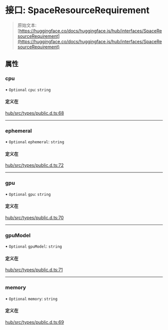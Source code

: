 # 接口: SpaceResourceRequirement

> 原始文本: [https://huggingface.co/docs/huggingface.js/hub/interfaces/SpaceResourceRequirement](https://huggingface.co/docs/huggingface.js/hub/interfaces/SpaceResourceRequirement)

## 属性

### cpu

• `Optional` `cpu`: `string`

#### 定义在

[hub/src/types/public.d.ts:68](https://github.com/huggingface/huggingface.js/blob/main/packages/hub/src/types/public.d.ts#L68)

* * *

### ephemeral

• `Optional` `ephemeral`: `string`

#### 定义在

[hub/src/types/public.d.ts:72](https://github.com/huggingface/huggingface.js/blob/main/packages/hub/src/types/public.d.ts#L72)

* * *

### gpu

• `Optional` `gpu`: `string`

#### 定义在

[hub/src/types/public.d.ts:70](https://github.com/huggingface/huggingface.js/blob/main/packages/hub/src/types/public.d.ts#L70)

* * *

### gpuModel

• `Optional` `gpuModel`: `string`

#### 定义在

[hub/src/types/public.d.ts:71](https://github.com/huggingface/huggingface.js/blob/main/packages/hub/src/types/public.d.ts#L71)

* * *

### memory

• `Optional` `memory`: `string`

#### 定义在

[hub/src/types/public.d.ts:69](https://github.com/huggingface/huggingface.js/blob/main/packages/hub/src/types/public.d.ts#L69)
